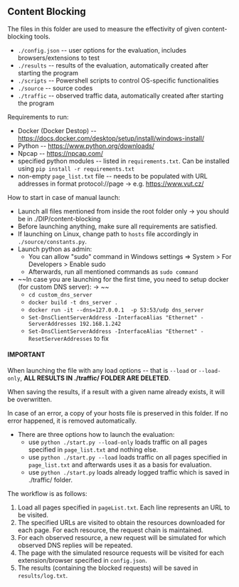 ## Content Blocking

The files in this folder are used to measure the effectivity of given content-blocking tools.  

- ``./config.json`` -- user options for the evaluation, includes browsers/extensions to test
- ``./results`` -- results of the evaluation, automatically created after starting the program
- ``./scripts`` -- Powershell scripts to control OS-specific functionalities
- ``./source`` -- source codes
- ``./traffic`` -- observed traffic data, automatically created after starting the program

Requirements to run:
- Docker (Docker Destop) -- https://docs.docker.com/desktop/setup/install/windows-install/
- Python -- https://www.python.org/downloads/
- Npcap -- https://npcap.com/
- specified python modules -- listed in ``requirements.txt``. Can be installed using ``pip install -r requirements.txt``
- non-empty ``page_list.txt`` file -- needs to be populated with URL addresses in format protocol://page -> e.g. https://www.vut.cz/

How to start in case of manual launch:
- Launch all files mentioned from inside the root folder only -> you should be in ./DIP/content-blocking
- Before launching anything, make sure all requirements are satisfied.
- If launching on Linux, change path to ``hosts`` file accordingly in  ``./source/constants.py``.
- Launch python as admin:
    - You can allow "sudo" command in Windows settings => System > For Developers > Enable sudo
    - Afterwards, run all mentioned commands as ``sudo command``
- ~~In case you are launching for the first time, you need to setup docker (for custom DNS server): -> ~~
    - ``cd custom_dns_server``
    - ``docker build -t dns_server . ``
    - ``docker run -it --dns=127.0.0.1  -p 53:53/udp dns_server``
    - ``Set-DnsClientServerAddress -InterfaceAlias "Ethernet" -ServerAddresses 192.168.1.242`` 
    - ``Set-DnsClientServerAddress -InterfaceAlias "Ethernet" -ResetServerAddresses`` to fix

#### IMPORTANT
When launching the file with any load options -- that is ``--load`` or ``--load-only``, **ALL RESULTS IN ./traffic/ FOLDER ARE DELETED**.

When saving the results, if a result with a given name already exists, it will be overwritten.

In case of an error, a copy of your hosts file is preserved in this folder. If no error happened, it is removed automatically.

- There are three options how to launch the evaluation:
    - use ``python ./start.py --load-only`` loads traffic on all pages specified in ``page_list.txt`` and nothing else.
    - use ``python ./start.py --load`` loads traffic on all pages specified in ``page_list.txt`` and afterwards uses it as a basis for evaluation.
    - use ``python ./start.py`` loads already logged traffic which is saved in ./traffic/ folder.


The workflow is as follows:

1. Load all pages specified in ``pageList.txt``. Each line represents an URL to be visited.
2. The specified URLs are visited to obtain the resources downloaded for each page. For each resource, the request chain is maintained.
3. For each observed resource, a new request will be simulated for which observed DNS replies will be repeated.
4. The page with the simulated resource requests will be visited for each extension/browser specified in ``config.json``.
5. The results (containing the blocked requests) will be saved in ``results/log.txt``.
